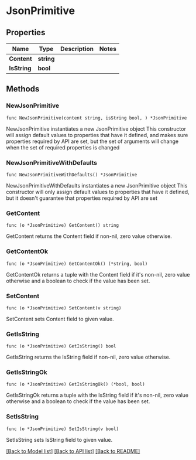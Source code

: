 # JsonPrimitive

## Properties

Name | Type | Description | Notes
------------ | ------------- | ------------- | -------------
**Content** | **string** |  | 
**IsString** | **bool** |  | 

## Methods

### NewJsonPrimitive

`func NewJsonPrimitive(content string, isString bool, ) *JsonPrimitive`

NewJsonPrimitive instantiates a new JsonPrimitive object
This constructor will assign default values to properties that have it defined,
and makes sure properties required by API are set, but the set of arguments
will change when the set of required properties is changed

### NewJsonPrimitiveWithDefaults

`func NewJsonPrimitiveWithDefaults() *JsonPrimitive`

NewJsonPrimitiveWithDefaults instantiates a new JsonPrimitive object
This constructor will only assign default values to properties that have it defined,
but it doesn't guarantee that properties required by API are set

### GetContent

`func (o *JsonPrimitive) GetContent() string`

GetContent returns the Content field if non-nil, zero value otherwise.

### GetContentOk

`func (o *JsonPrimitive) GetContentOk() (*string, bool)`

GetContentOk returns a tuple with the Content field if it's non-nil, zero value otherwise
and a boolean to check if the value has been set.

### SetContent

`func (o *JsonPrimitive) SetContent(v string)`

SetContent sets Content field to given value.


### GetIsString

`func (o *JsonPrimitive) GetIsString() bool`

GetIsString returns the IsString field if non-nil, zero value otherwise.

### GetIsStringOk

`func (o *JsonPrimitive) GetIsStringOk() (*bool, bool)`

GetIsStringOk returns a tuple with the IsString field if it's non-nil, zero value otherwise
and a boolean to check if the value has been set.

### SetIsString

`func (o *JsonPrimitive) SetIsString(v bool)`

SetIsString sets IsString field to given value.



[[Back to Model list]](../README.md#documentation-for-models) [[Back to API list]](../README.md#documentation-for-api-endpoints) [[Back to README]](../README.md)


